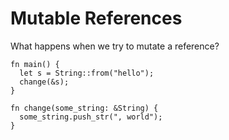 # Mutable References

What happens when we try to mutate a reference?

```rust,compile_fail
fn main() {
  let s = String::from("hello");
  change(&s);
}

fn change(some_string: &String) {
  some_string.push_str(", world");
}
```

